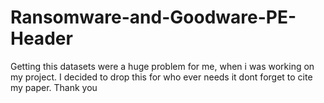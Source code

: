 # Ransomware-and-Goodware-PE-Header
Getting this datasets were a huge problem for me, when i was working on my project. I decided to drop this for who ever needs it dont forget to cite my paper. Thank you
